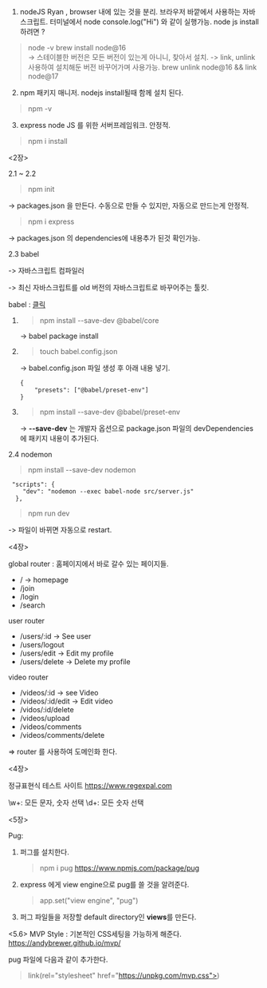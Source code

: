 1. nodeJS 
Ryan , browser 내에 있는 것을 분리. 
브라우저 바깥에서 사용하는 자바 스크립트.
터미널에서 node console.log("Hi") 와 같이 실행가능.
node js install 하려면 ? 
> node -v 
> brew install node@16  
-> 스테이블한 버전은 모든 버전이 있는게 아니니, 찾아서 설치.
-> link, unlink 사용하여 설치해둔 버전 바꾸어가며 사용가능.
> brew unlink node@16 && link node@17

2. npm 
패키지 매니저. 
nodejs install될때 함께 설치 된다. 
> npm -v 

3. express
node JS 를 위한 서버프레임워크. 안정적.
> npm i install 

<2장>

2.1  ~ 2.2
> npm init

-> packages.json 을 만든다. 수동으로 만들 수 있지만, 자동으로 만드는게 안정적.

> npm i express

-> packages.json 의 dependencies에 내용추가 된것 확인가능. 

2.3 babel

-> 자바스크립트 컴파일러

-> 최신 자바스크립트를 old 버전의 자바스크립트로 바꾸어주는 툴킷.

babel :  [클릭](https://babeljs.io/setup#installation)
1. > npm install --save-dev @babel/core

    -> babel package install

2. > touch babel.config.json

    -> babel.config.json 파일 생성 후 아래 내용 넣기.

    ```
    {
        "presets": ["@babel/preset-env"]
    }
    ```

3. > npm install --save-dev @babel/preset-env

    -> **--save-dev** 는 개발자 옵션으로 package.json 파일의 devDependencies에 패키지 내용이 추가된다. 

2.4 nodemon

> npm install --save-dev nodemon 

```
 "scripts": {
    "dev": "nodemon --exec babel-node src/server.js"
  },
```
> npm run dev

-> 파일이 바뀌면 자동으로 restart.

<4장>


global router : 홈페이지에서 바로 갈수 있는 페이지들.
- / -> homepage
- /join
- /login
- /search

user router
- /users/:id -> See user
- /users/logout
- /users/edit -> Edit my profile
- /users/delete -> Delete my profile

video router
- /videos/:id  -> see Video
- /videos/:id/edit -> Edit video
- /vidos/:id/delete
- /videos/upload
- /videos/comments
- /videos/comments/delete

=> router 를 사용하여 도메인화 한다. 

<4장> 

정규표현식 테스트 사이트
https://www.regexpal.com

\w+: 모든 문자, 숫자 선택
\d+: 모든 숫자 선택

<5장>

 
Pug:
1. 퍼그를 설치한다.
    >npm i pug
    >https://www.npmjs.com/package/pug

2. express 에게 view engine으로 pug를 쓸 것을 알려준다.
    >app.set("view engine", "pug")

3. 퍼그 파일들을 저장할 default directory인   **views**를 만든다.

<5.6> MVP Style : 기본적인 CSS세팅을 가능하게 해준다.
https://andybrewer.github.io/mvp/

pug 파일에 다음과 같이 추가한다. 

>link(rel="stylesheet" href="https://unpkg.com/mvp.css">)





